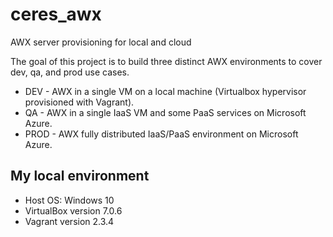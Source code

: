 # ceres_awx
AWX server provisioning for local and cloud

The goal of this project is to build three distinct AWX environments to cover dev, qa, and prod use cases.

*  DEV - AWX in a single VM on a local machine (Virtualbox hypervisor provisioned with Vagrant).
*  QA - AWX in a single IaaS VM and some PaaS services on Microsoft Azure.
*  PROD - AWX fully distributed IaaS/PaaS environment on Microsoft Azure.

## My local environment

*  Host OS: Windows 10
*  VirtualBox version 7.0.6
*  Vagrant version 2.3.4
